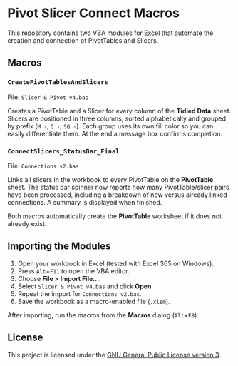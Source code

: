 # Pivot Slicer Connect Macros

This repository contains two VBA modules for Excel that automate the creation and connection of PivotTables and Slicers.

## Macros

### `CreatePivotTablesAndSlicers`
File: `Slicer & Pivot v4.bas`

Creates a PivotTable and a Slicer for every column of the **Tidied Data** sheet. Slicers are positioned in three columns, sorted alphabetically and grouped by prefix (`M -`, `Q -`, `SQ -`). Each group uses its own fill color so you can easily differentiate them. At the end a message box confirms completion.

### `ConnectSlicers_StatusBar_Final`
File: `Connections v2.bas`

Links all slicers in the workbook to every PivotTable on the **PivotTable** sheet. The status bar spinner now reports how many PivotTable/slicer pairs have been processed, including a breakdown of new versus already linked connections. A summary is displayed when finished.

Both macros automatically create the **PivotTable** worksheet if it does not already exist.

## Importing the Modules

1. Open your workbook in Excel (tested with Excel 365 on Windows).
2. Press `Alt`+`F11` to open the VBA editor.
3. Choose **File &gt; Import File...**.
4. Select `Slicer & Pivot v4.bas` and click **Open**.
5. Repeat the import for `Connections v2.bas`.
6. Save the workbook as a macro-enabled file (`.xlsm`).

After importing, run the macros from the **Macros** dialog (`Alt`+`F8`).

## License

This project is licensed under the [GNU General Public License version 3](LICENSE).
